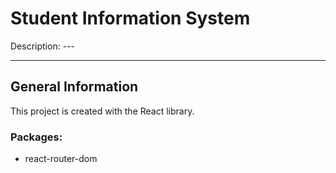# Student Information System
Description: ---

***

## General Information
This project is created with the React library.

### Packages:
- react-router-dom
